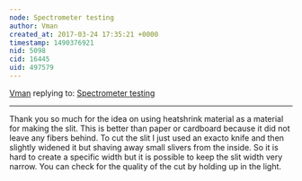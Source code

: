 ```yaml
---
node: Spectrometer testing
author: Vman
created_at: 2017-03-24 17:35:21 +0000
timestamp: 1490376921
nid: 5098
cid: 16445
uid: 497579
---
```




[Vman](../profile/Vman) replying to: [Spectrometer testing](../notes/cfastie/12-3-2012/spectrometer-testing)

----
Thank you so much for the idea on using heatshrink material as a material for making the slit. This is better than paper or cardboard because it did not leave any fibers behind. To cut the slit I just used an exacto knife and then slightly widened it but shaving away small slivers from the inside. So it is hard to create a specific width but it is possible to keep the slit width very narrow. You can check for the quality of the cut by holding up in the light.